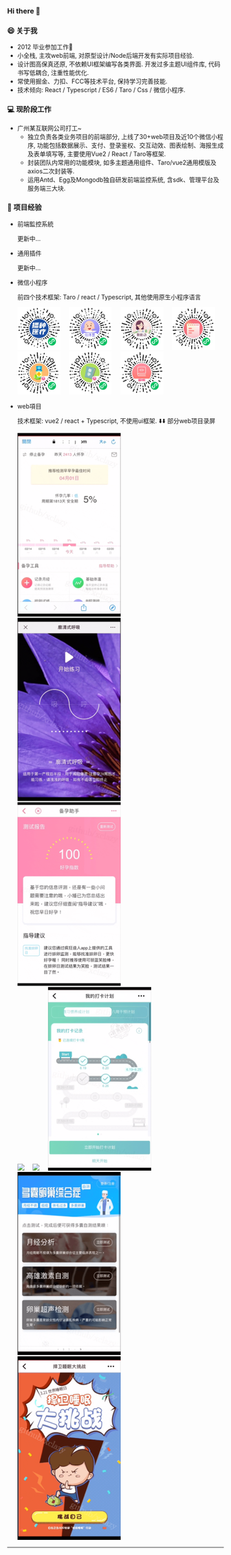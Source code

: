 ### Hi there 👋

<!-- 
**xclazy/xclazy** is a ✨ _special_ ✨ repository because its `README.md` (this file) appears on your GitHub profile.

Here are some ideas to get you started:

- 🔭 I’m currently working on ...
- 🌱 I’m currently learning ...
- 👯 I’m looking to collaborate on ...
- 🤔 I’m looking for help with ...
- 💬 Ask me about ...
- 📫 How to reach me: ...
- 😄 Pronouns: ...
- ⚡ Fun fact: ...
 -->

### 😄 关于我
* 2012 毕业参加工作🌱
* 小全栈, 主攻web前端, 对原型设计/Node后端开发有实际项目经验.
* 设计图高保真还原, 不依赖UI框架编写各类界面. 开发过多主题UI组件库, 代码书写低耦合, 注重性能优化.
* 常使用掘金、力扣、FCC等技术平台, 保持学习完善技能.
* 技术倾向: React / Typescript / ES6 / Taro / Css / 微信小程序.

### 💻 现阶段工作
* 广州某互联网公司打工~
  - 独立负责各类业务项目的前端部分, 上线了30+web项目及近10个微信小程序, 功能包括数据展示、支付、登录鉴权、交互动效、图表绘制、海报生成及表单填写等, 主要使用Vue2 / React / Taro等框架.
  - 封装团队内常用的功能模块, 如多主题通用组件、Taro/vue2通用模版及axios二次封装等.
  - 运用Antd、Egg及Mongodb独自研发前端监控系统, 含sdk、管理平台及服务端三大块.
<!-- 
### ⚡ 技术栈

![ES6](https://img.shields.io/badge/-ES6-F7DF1E?style=plastice&logo=JavaScript&labelColor=ffffff&logoColor=000)
![Typescript](https://img.shields.io/badge/-Typescript-29beb0?style=plastice&logo=TypeScript&labelColor=ffffff&color=294E80)
![React](https://img.shields.io/badge/-React-blue?style=plastice&logo=React&labelColor=ffffff&color=61DAFB)
![Vue](https://img.shields.io/badge/-Vue.js-29beb0?style=plastice&logo=vue.js&labelColor=ffffff&color=4FC08D)
![%E5%BE%AE%E4%BF%A1%E5%B0%8F%E7%A8%8B%E5%BA%8F](https://img.shields.io/badge/-%E5%BE%AE%E4%BF%A1%E5%B0%8F%E7%A8%8B%E5%BA%8F-07C160?style=plastice&logo=WeChat&labelColor=ffffff&logoColor=07C160)
![Webpack](https://img.shields.io/badge/-Webpack-8DD6F9?style=plastice&logo=Webpack&labelColor=ffffff&logoColor=8DD6F9)
![Egg.js](https://img.shields.io/badge/-Egg.js-green?style=plastice&logo=Node.js&labelColor=ffffff&logoColor=339933)
![Mongoose.js](https://img.shields.io/badge/-Mongoose-47A248?style=plastice&logo=MongoDB&labelColor=ffffff&logoColor=339933) -->

### 🌱 项目经验

* 前端監控系統

  更新中...
 
* 通用插件

  更新中...

* 微信小程序

  前四个技术框架: Taro / react / Typescript, 其他使用原生小程序语言
 
  <img width="100" src="./static/images/qrcode/1.jpg" />&nbsp;&nbsp;&nbsp;&nbsp;
  <img width="100" src="./static/images/qrcode/2.jpg" />&nbsp;&nbsp;&nbsp;&nbsp;
  <img width="100" src="./static/images/qrcode/3.jpg" />&nbsp;&nbsp;&nbsp;&nbsp;
  <img width="100" src="./static/images/qrcode/4.jpg" />&nbsp;&nbsp;&nbsp;&nbsp;
  <img width="100" src="./static/images/qrcode/5.jpg" />&nbsp;&nbsp;&nbsp;&nbsp;
  <img width="100" src="./static/images/qrcode/6.jpg" />&nbsp;&nbsp;&nbsp;&nbsp;
  <img width="100" src="./static/images/qrcode/8.jpg" />

* web項目

  技术框架: vue2 / react + Typescript, 不使用ui框架.
  ⬇️⬇️ 部分web项目录屏

  <img width="240" src="./static/gif/1.gif" />&nbsp;&nbsp;&nbsp;&nbsp;&nbsp;<img width="240" src="./static/gif/2.gif" />&nbsp;&nbsp;&nbsp;&nbsp;&nbsp;<img width="240" src="./static/gif/3.gif" /><br/>
  <img width="240" src="./static/gif/4.gif" />&nbsp;&nbsp;&nbsp;&nbsp;&nbsp;<img width="240" src="./static/gif/5.gif" />&nbsp;&nbsp;&nbsp;&nbsp;&nbsp;<img width="240" src="./static/gif/6.gif" /><br/>
  <img width="240" src="./static/gif/7.gif" />&nbsp;&nbsp;&nbsp;&nbsp;&nbsp;<img width="240" src="./static/gif/8.gif" />

----------------------------------


<!-- <img src="https://github-readme-stats.vercel.app/api?username=xclazy&show_icons=true&icon_color=CE1D2D&text_color=718096&bg_color=ffffff&hide_title=true" /> -->
<!-- 
###  📫 2021目标
* leetcode 100 题
* over (order by difficulty desc) -->
